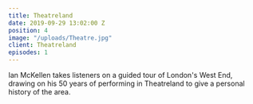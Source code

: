 ```yaml
---
title: Theatreland
date: 2019-09-29 13:02:00 Z
position: 4
image: "/uploads/Theatre.jpg"
client: Theatreland
episodes: 1
---
```


Ian McKellen takes listeners on a guided tour of London's West End, drawing on his 50 years of performing in Theatreland to give a personal history of the area.